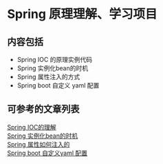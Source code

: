 # Spring 原理理解、学习项目

## 内容包括
- Spring IOC 的原理实例代码
- Spring 实例化bean的时机
- Spring 属性注入的方式
- Spring boot 自定义 yaml 配置
## 可参考的文章列表
[Spring IOC的理解](https://blog.csdn.net/dghkgjlh/article/details/106171462)  
[Spring 实例化bean的时机](https://blog.csdn.net/dghkgjlh/article/details/106163508)  
[Spring 属性如何注入的](https://blog.csdn.net/dghkgjlh/article/details/106170205)  
[Spring boot 自定义yaml 配置](https://blog.csdn.net/dghkgjlh/article/details/106454228)

